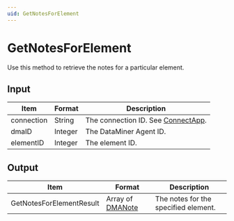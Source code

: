 ```yaml
---
uid: GetNotesForElement
---
```


# GetNotesForElement

Use this method to retrieve the notes for a particular element.

## Input

| Item       | Format  | Description                                           |
|------------|---------|-------------------------------------------------------|
| connection | String  | The connection ID. See [ConnectApp](xref:ConnectApp). |
| dmaID      | Integer | The DataMiner Agent ID.                               |
| elementID  | Integer | The element ID.                                       |

## Output

| Item | Format | Description |
|--|--|--|
| GetNotesForElementResult | Array of [DMANote](xref:DMANote) | The notes for the specified element. |
